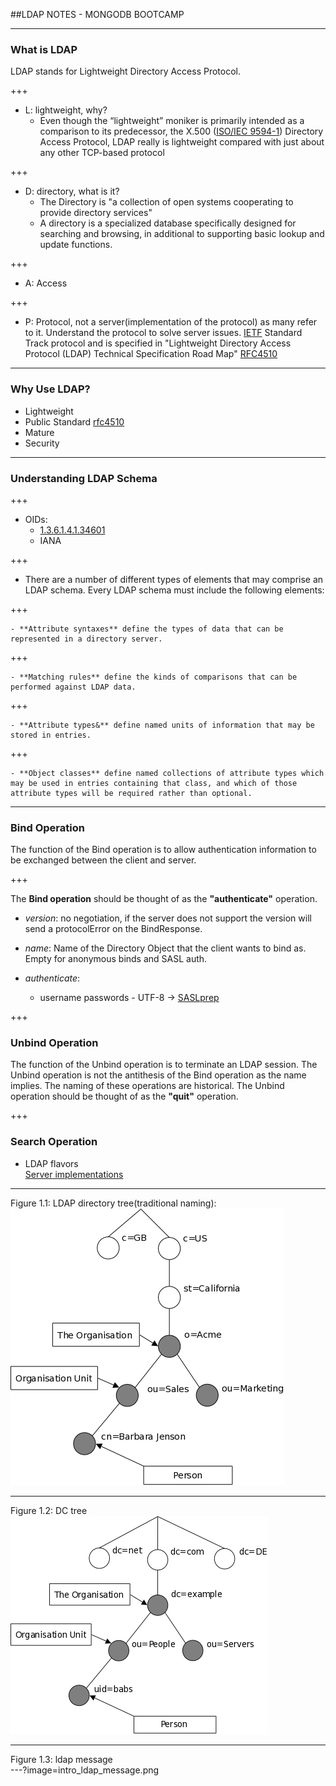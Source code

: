 ##LDAP NOTES - MONGODB BOOTCAMP

---

### What is LDAP  
LDAP stands for Lightweight Directory Access Protocol.

+++

  - L: lightweight, why?
    - Even though the “lightweight” moniker is primarily intended as a comparison to its predecessor, the X.500 ([ISO/IEC 9594-1](http://www.itu.int/rec/T-REC-X.500-201210-S)) Directory Access Protocol, LDAP really is lightweight compared with just about any other TCP-based protocol

+++

  - D: directory, what is it?
    - The Directory is "a collection of open systems cooperating to provide
 directory services"
    - A directory is a specialized database specifically designed for searching and browsing, in additional to supporting basic lookup and update functions.

+++

  - A: Access

+++

  - P: Protocol, not a server(implementation of the protocol) as many refer to it.
  Understand the protocol to solve server issues. [IETF](http://www.ietf.org/) Standard Track protocol and is specified in "Lightweight Directory Access Protocol (LDAP) Technical Specification Road Map" [RFC4510](http://www.rfc-editor.org/rfc/rfc4510.txt)  

---

### Why Use LDAP?

  - Lightweight  
  - Public Standard [rfc4510](https://tools.ietf.org/pdf/rfc4510.pdf)  
  - Mature  
  - Security  

---

### Understanding LDAP Schema  

+++

  - OIDs:  
    - [1.3.6.1.4.1.34601](https://www.iana.org/assignments/enterprise-numbers/enterprise-numbers)
    - IANA  

+++

  - There are a number of different types of elements that may comprise an LDAP schema. Every LDAP schema must include the following elements:

+++

    - **Attribute syntaxes** define the types of data that can be represented in a directory server.  

+++

    - **Matching rules** define the kinds of comparisons that can be performed against LDAP data.  

+++

    - **Attribute types&** define named units of information that may be stored in entries.   

+++

    - **Object classes** define named collections of attribute types which may be used in entries containing that class, and which of those attribute types will be required rather than optional.  

---

### Bind Operation  

  The function of the Bind operation is to allow authentication
 information to be exchanged between the client and server.

+++

The **Bind operation** should be thought of as the **"authenticate"** operation.

  - *version*: no negotiation, if the server does not support the version will  
    send a protocolError on the BindResponse.

  - *name*: Name of the Directory Object that the client wants to bind as.  
     Empty for anonymous binds and SASL auth.

  - *authenticate*:
    - username passwords - UTF-8 -> [SASLprep](https://tools.ietf.org/pdf/rfc4013.pdf)

+++

### Unbind Operation

  The function of the Unbind operation is to terminate an LDAP session.
 The Unbind operation is not the antithesis of the Bind operation as
 the name implies. The naming of these operations are historical.
 The Unbind operation should be thought of as the **"quit"** operation.

+++

### Search Operation

- LDAP flavors  
[Server implementations](https://en.wikipedia.org/wiki/List_of_LDAP_software#Server_software)

---

  Figure 1.1: LDAP directory tree(traditional naming):  
![Figure 1.1: LDAP directory tree(traditional naming)](intro_tree.png)

---

  Figure 1.2: DC tree  
![Figure 1.2: DC tree](intro_dctree.png)

---

  Figure 1.3: ldap message  
---?image=intro_ldap_message.png
